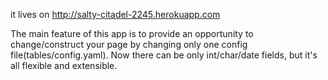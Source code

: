 it lives on http://salty-citadel-2245.herokuapp.com

The main feature of this app is to provide an opportunity to change/construct your page by changing only one config file(tables/config.yaml). 
Now there can be only int/char/date fields, but it's all flexible and extensible.
